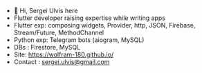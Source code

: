 - 👋 Hi, Sergei Ulvis here
- Flutter developer raising expertise while writing apps
- Flutter exp: composing widgets, Provider, http, JSON, Firebase, Stream/Future, MethodChannel
- Python exp: Telegram bots (aiogram, MySQL)
- DBs : Firestore, MySQL
- Site: https://wolfram-180.github.io/
- Contact : sergei.ulvis@gmail.com
